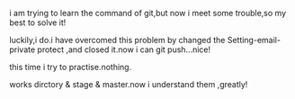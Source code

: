 i am  trying to learn the command of git,but now i meet some trouble,so my best to solve it!

luckily,i do.i have overcomed this problem by changed the Setting-email-private protect ,and closed it.now i can git push...nice!

this time i try to practise.nothing.

works dirctory & stage & master.now i understand them ,greatly!
